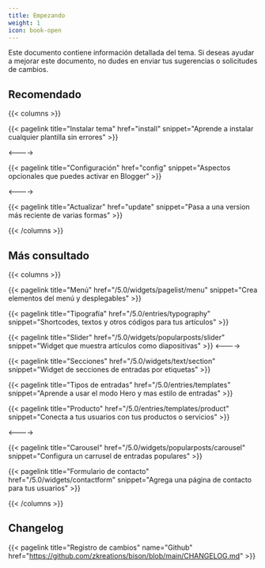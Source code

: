 ```yaml
---
title: Empezando
weight: 1
icon: book-open
---
```


Este documento contiene información detallada del tema. Si deseas ayudar a mejorar este documento, no dudes en enviar tus sugerencias o solicitudes de cambios.

## Recomendado

{{< columns >}}

{{< pagelink title="Instalar tema" href="install" snippet="Aprende a instalar cualquier plantilla sin errores" >}}

<---->

{{< pagelink title="Configuración" href="config" snippet="Aspectos opcionales que puedes activar en Blogger" >}}

<---->

{{< pagelink title="Actualizar" href="update" snippet="Pasa a una version más reciente de varias formas" >}}

{{< /columns >}}


## Más consultado

{{< columns >}}

{{< pagelink title="Menú" href="/5.0/widgets/pagelist/menu" snippet="Crea elementos del menú y desplegables" >}}

{{< pagelink title="Tipografía" href="/5.0/entries/typography" snippet="Shortcodes, textos y otros códigos para tus artículos" >}}

{{< pagelink title="Slider" href="/5.0/widgets/popularposts/slider" snippet="Widget que muestra artículos como diapositivas" >}}
<---->

{{< pagelink title="Secciones" href="/5.0/widgets/text/section" snippet="Widget de secciones de entradas por etiquetas" >}}

{{< pagelink title="Tipos de entradas" href="/5.0/entries/templates" snippet="Aprende a usar el modo Hero y mas estilo de entradas" >}}

{{< pagelink title="Producto" href="/5.0/entries/templates/product" snippet="Conecta a tus usuarios con tus productos o servicios" >}}

<---->

{{< pagelink title="Carousel" href="/5.0/widgets/popularposts/carousel" snippet="Configura un carrusel de entradas populares" >}}

{{< pagelink title="Formulario de contacto" href="/5.0/widgets/contactform" snippet="Agrega una página de contacto para tus usuarios" >}}

{{< /columns >}}


## Changelog

{{< pagelink title="Registro de cambios" name="Github" href="https://github.com/zkreations/bison/blob/main/CHANGELOG.md" >}}
